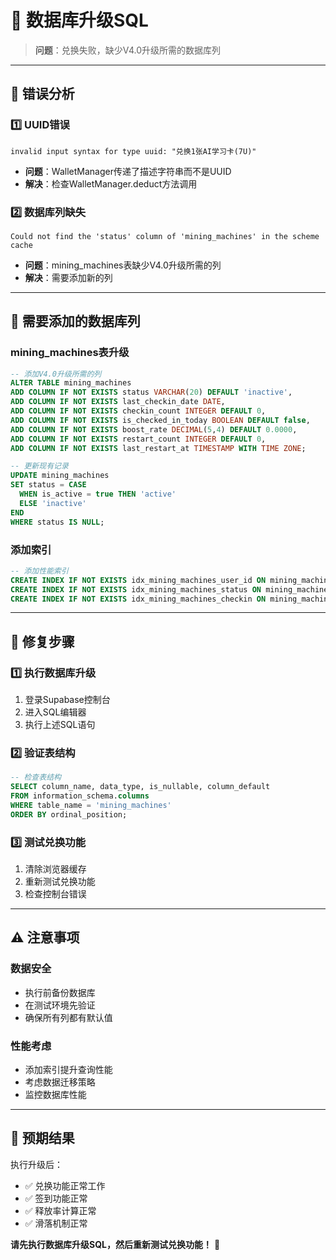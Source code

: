 # 🔧 数据库升级SQL

> **问题**：兑换失败，缺少V4.0升级所需的数据库列

---

## 🚨 错误分析

### 1️⃣ **UUID错误**
```
invalid input syntax for type uuid: "兑换1张AI学习卡(7U)"
```
- **问题**：WalletManager传递了描述字符串而不是UUID
- **解决**：检查WalletManager.deduct方法调用

### 2️⃣ **数据库列缺失**
```
Could not find the 'status' column of 'mining_machines' in the scheme cache
```
- **问题**：mining_machines表缺少V4.0升级所需的列
- **解决**：需要添加新的列

---

## 📝 需要添加的数据库列

### mining_machines表升级
```sql
-- 添加V4.0升级所需的列
ALTER TABLE mining_machines 
ADD COLUMN IF NOT EXISTS status VARCHAR(20) DEFAULT 'inactive',
ADD COLUMN IF NOT EXISTS last_checkin_date DATE,
ADD COLUMN IF NOT EXISTS checkin_count INTEGER DEFAULT 0,
ADD COLUMN IF NOT EXISTS is_checked_in_today BOOLEAN DEFAULT false,
ADD COLUMN IF NOT EXISTS boost_rate DECIMAL(5,4) DEFAULT 0.0000,
ADD COLUMN IF NOT EXISTS restart_count INTEGER DEFAULT 0,
ADD COLUMN IF NOT EXISTS last_restart_at TIMESTAMP WITH TIME ZONE;

-- 更新现有记录
UPDATE mining_machines 
SET status = CASE 
  WHEN is_active = true THEN 'active'
  ELSE 'inactive'
END
WHERE status IS NULL;
```

### 添加索引
```sql
-- 添加性能索引
CREATE INDEX IF NOT EXISTS idx_mining_machines_user_id ON mining_machines(user_id);
CREATE INDEX IF NOT EXISTS idx_mining_machines_status ON mining_machines(status);
CREATE INDEX IF NOT EXISTS idx_mining_machines_checkin ON mining_machines(last_checkin_date);
```

---

## 🔧 修复步骤

### 1️⃣ **执行数据库升级**
1. 登录Supabase控制台
2. 进入SQL编辑器
3. 执行上述SQL语句

### 2️⃣ **验证表结构**
```sql
-- 检查表结构
SELECT column_name, data_type, is_nullable, column_default
FROM information_schema.columns
WHERE table_name = 'mining_machines'
ORDER BY ordinal_position;
```

### 3️⃣ **测试兑换功能**
1. 清除浏览器缓存
2. 重新测试兑换功能
3. 检查控制台错误

---

## ⚠️ 注意事项

### 数据安全
- 执行前备份数据库
- 在测试环境先验证
- 确保所有列都有默认值

### 性能考虑
- 添加索引提升查询性能
- 考虑数据迁移策略
- 监控数据库性能

---

## 🎯 预期结果

执行升级后：
- ✅ 兑换功能正常工作
- ✅ 签到功能正常
- ✅ 释放率计算正常
- ✅ 滑落机制正常

**请先执行数据库升级SQL，然后重新测试兑换功能！** 🚀





























